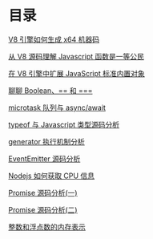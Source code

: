 # 目录
[V8 引擎如何生成 x64 机器码](https://github.com/xudale/blog/blob/master/v8%E5%BC%95%E6%93%8E%E5%A6%82%E4%BD%95%E7%94%9F%E6%88%90x64%E6%9C%BA%E5%99%A8%E7%A0%81.md "V8 引擎如何生成 x64 机器码")

[从 V8 源码理解 Javascript 函数是一等公民](https://github.com/xudale/blog/blob/master/%E4%BB%8E%20V8%20%E6%BA%90%E7%A0%81%E7%90%86%E8%A7%A3%20Javascript%20%E5%87%BD%E6%95%B0%E6%98%AF%E4%B8%80%E7%AD%89%E5%85%AC%E6%B0%91.md "从 V8 源码理解 Javascript 函数是一等公民")

[在 V8 引擎中扩展 JavaScript 标准内置对象](https://github.com/xudale/blog/blob/master/%E5%9C%A8%20V8%20%E5%BC%95%E6%93%8E%E4%B8%AD%E6%89%A9%E5%B1%95%20JavaScript%20%E6%A0%87%E5%87%86%E5%86%85%E7%BD%AE%E5%AF%B9%E8%B1%A1.md "在 V8 引擎中扩展 JavaScript 标准内置对象")

[聊聊 Boolean、== 和 ===](https://github.com/xudale/blog/blob/master/%E8%81%8A%E8%81%8A%20Boolean%E3%80%81%3D%3D%E5%92%8C%3D%3D%3D.md "聊聊 Boolean、== 和 ===")

[microtask 队列与 async/await](https://github.com/xudale/blog/blob/master/microtask%20%E9%98%9F%E5%88%97%E4%B8%8E%20async%E3%80%81await.md "microtask 队列与 async/await")

[typeof 与 Javascript 类型源码分析](https://github.com/xudale/blog/blob/master/typeof%20%E4%B8%8E%20Javascript%20%E7%B1%BB%E5%9E%8B%E6%BA%90%E7%A0%81%E5%88%86%E6%9E%90.md "typeof 与 Javascript 类型源码分析")

[generator 执行机制分析](https://github.com/xudale/blog/blob/master/generator%20%E6%89%A7%E8%A1%8C%E6%9C%BA%E5%88%B6%E5%88%86%E6%9E%90.md "generator 执行机制分析")

[EventEmitter 源码分析](https://github.com/xudale/blog/blob/master/EventEmitter%20%E6%BA%90%E7%A0%81%E5%88%86%E6%9E%90.md "EventEmitter 源码分析")

[Nodejs 如何获取 CPU 信息](https://github.com/xudale/blog/blob/master/Nodejs%20%E5%A6%82%E4%BD%95%E8%8E%B7%E5%8F%96%20CPU%20%E4%BF%A1%E6%81%AF.md "Nodejs 如何获取 CPU 信息")

[Promise 源码分析(一)](https://github.com/xudale/blog/blob/master/Promise%20%E6%BA%90%E7%A0%81%E5%88%86%E6%9E%90(%E4%B8%80).md "Promise 源码分析(一)")

[Promise 源码分析(二)](https://github.com/xudale/blog/blob/master/Promise%20%E6%BA%90%E7%A0%81%E5%88%86%E6%9E%90(%E4%BA%8C).md)

[整数和浮点数的内存表示](https://github.com/xudale/blog/blob/master/%E6%95%B4%E6%95%B0%E5%92%8C%E6%B5%AE%E7%82%B9%E6%95%B0%E7%9A%84%E5%86%85%E5%AD%98%E8%A1%A8%E7%A4%BA.md)
